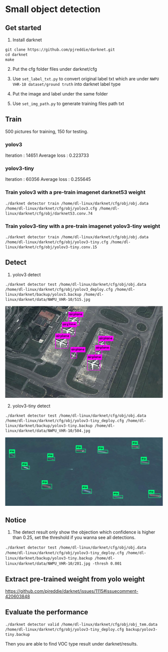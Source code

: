 # Small object detection


## Get started

1. Install darknet
```
git clone https://github.com/pjreddie/darknet.git
cd darknet
make
```

2. Put the cfg folder files  under darknet/cfg

3. Use `set_label_txt.py` to convert original label txt which are under `NWPU VHR-10 dataset/ground truth` into darknet label type
  
4. Put the image and label under the same folder

5. Use `set_img_path.py` to generate training files path txt

## Train

500 pictures for training, 150 for testing.

### yolov3
Iteration : 14651
Average loss : 0.223733

### yolov3-tiny
Iteration : 60356
Average loss : 0.255645

### Train yolov3 with a pre-train imagenet darknet53 weight

```
./darknet detector train /home/dl-linux/darknet/cfg/obj/obj.data  /home/dl-linux/darknet/cfg/obj/yolov3.cfg /home/dl-linux/darknet/cfg/obj/darknet53.conv.74
```

### Train yolov3-tiny with a pre-train imagenet yolov3-tiny weight

```
./darknet detector train /home/dl-linux/darknet/cfg/obj/obj.data  /home/dl-linux/darknet/cfg/obj/yolov3-tiny.cfg /home/dl-linux/darknet/cfg/obj/yolov3-tiny.conv.15
```

## Detect

1. yolov3 detect

```
./darknet detector test /home/dl-linux/darknet/cfg/obj/obj.data /home/dl-linux/darknet/cfg/obj/yolov3_deploy.cfg /home/dl-linux/darknet/backup/yolov3.backup /home/dl-linux/darknet/data/NWPU_VHR-10/515.jpg
```
<img src="https://raw.githubusercontent.com/yoyotv/YOLO-project/master/small_object_detection/figures/yolov3.jpg" >


2. yolov3-tiny detect
```
./darknet detector test /home/dl-linux/darknet/cfg/obj/obj.data /home/dl-linux/darknet/cfg/obj/yolov3-tiny_deploy.cfg /home/dl-linux/darknet/backup/yolov3-tiny.backup /home/dl-linux/darknet/data/NWPU_VHR-10/504.jpg

```
<img src="https://raw.githubusercontent.com/yoyotv/YOLO-project/master/small_object_detection/figures/yolov3-tiny.jpg" >


## Notice

1. The detect result only show the objection which confidence is higher than 0.25, set the threshold if you wanna see all detections.

 ```./darknet detector test /home/dl-linux/darknet/cfg/obj/obj.data /home/dl-linux/darknet/cfg/obj/yolov3-tiny_deploy.cfg /home/dl-linux/darknet/backup/yolov3-tiny.backup /home/dl-linux/darknet/data/NWPU_VHR-10/201.jpg -thresh 0.001```
 
## Extract pre-trained weight from yolo weight
 
https://github.com/pjreddie/darknet/issues/1115#issuecomment-420603848

## Evaluate the performance

```
./darknet detector valid /home/dl-linux/darknet/cfg/obj/obj_tem.data /home/dl-linux/darknet/cfg/obj/yolov3-tiny_deploy.cfg backup/yolov3-tiny.backup
```
Then you are able to find VOC type result under darknet/results.

